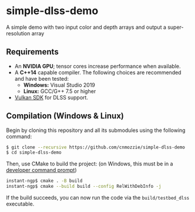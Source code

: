 # simple-dlss-demo
A simple demo with two input color and depth arrays and output a super-resolution array

## Requirements

- An __NVIDIA GPU__; tensor cores increase performance when available.
- A __C++14__ capable compiler. The following choices are recommended and have been tested:
  - __Windows:__ Visual Studio 2019
  - __Linux:__ GCC/G++ 7.5 or higher
- [Vulkan SDK](https://vulkan.lunarg.com/) for DLSS support.

## Compilation (Windows & Linux)

Begin by cloning this repository and all its submodules using the following command:
```sh
$ git clone --recursive https://github.com/cnmozzie/simple-dlss-demo
$ cd simple-dlss-demo
```

Then, use CMake to build the project: (on Windows, this must be in a [developer command prompt](https://docs.microsoft.com/en-us/cpp/build/building-on-the-command-line?view=msvc-160#developer_command_prompt))
```sh
instant-ngp$ cmake . -B build
instant-ngp$ cmake --build build --config RelWithDebInfo -j
```

If the build succeeds, you can now run the code via the `build/testbed_dlss` executable.
